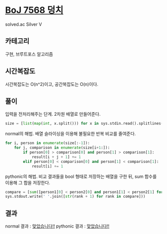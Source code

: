 # [BoJ 7568 덩치](https://www.acmicpc.net/problem/7568)

solved.ac Silver V

## 카테고리

구현, 브루트포스 알고리즘

## 시간복잡도

시간복잡도는 O(n^2)이고, 공간복잡도는 O(n)이다.

## 풀이

입력을 전처리해주는 단계.
2차원 배열로 만들어준다.

```python
size = [list(map(int, x.split())) for x in sys.stdin.read().splitlines()[1:]]
```

normal의 해법.
배열 슬라이싱을 이용해 불필요한 반복 비교를 줄여준다.

```python
for i, person in enumerate(size[:-1]):
    for j, comparison in enumerate(size[i+1:]):
        if person[0] > comparison[0] and person[1] > comparison[1]:
            result[i + j + 1] += 1
        elif person[0] < comparison[0] and person[1] < comparison[1]:
            result[i] += 1
```

pythonic의 해법.
비교 결과들을 bool 형태로 저장하는 배열을 구한 뒤, sum 함수를 이용해 그 합을 저장한다.

```python
compare = [sum([person1[0] < person2[0] and person1[1] < person2[1] for person2 in size]) for person1 in size]
sys.stdout.write(' '.join([str(rank + 1) for rank in compare]))
```

## 결과

normal 결과 : [맞았습니다!!](http://boj.kr/58ddc94e98c74696a8e16c8c08aa1d20)
pythonic 결과 : [맞았습니다!!](http://boj.kr/908667949c2547a983ed4b521cb1cd27)
